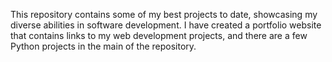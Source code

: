 This repository contains some of my best projects to date, showcasing my diverse abilities in software development. I have created a portfolio website that contains links to my web development projects, and there are a few Python projects in the main of the repository.
